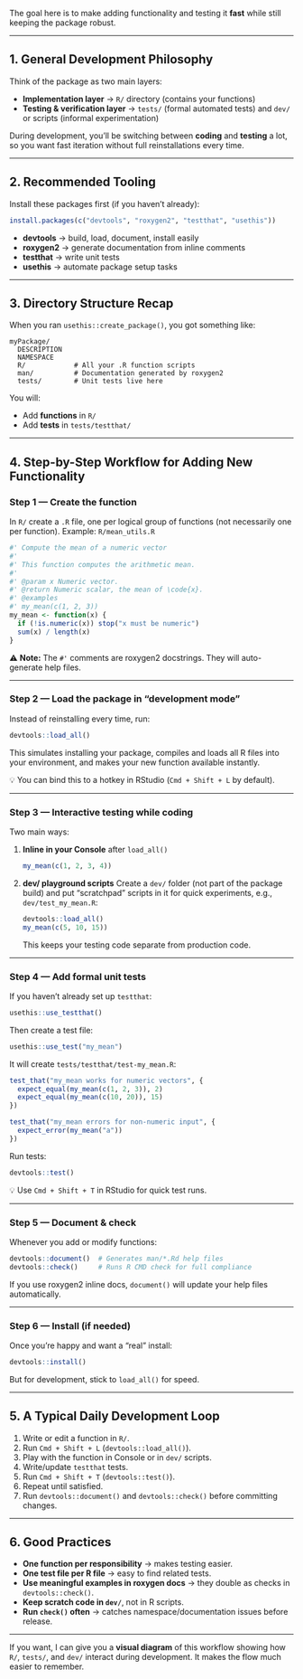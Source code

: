 The goal here is to make adding functionality and testing it **fast** while still keeping the package robust.

------------------------------------------------------------------------

## **1. General Development Philosophy**

Think of the package as two main layers:

-   **Implementation layer** → `R/` directory (contains your functions)
-   **Testing & verification layer** → `tests/` (formal automated tests) and `dev/` or scripts (informal experimentation)

During development, you’ll be switching between **coding** and **testing** a lot, so you want fast iteration without full reinstallations every time.

------------------------------------------------------------------------

## **2. Recommended Tooling**

Install these packages first (if you haven’t already):

``` r
install.packages(c("devtools", "roxygen2", "testthat", "usethis"))
```

-   **devtools** → build, load, document, install easily
-   **roxygen2** → generate documentation from inline comments
-   **testthat** → write unit tests
-   **usethis** → automate package setup tasks

------------------------------------------------------------------------

## **3. Directory Structure Recap**

When you ran `usethis::create_package()`, you got something like:

```         
myPackage/
  DESCRIPTION
  NAMESPACE
  R/            # All your .R function scripts
  man/          # Documentation generated by roxygen2
  tests/        # Unit tests live here
```

You will:

-   Add **functions** in `R/`
-   Add **tests** in `tests/testthat/`

------------------------------------------------------------------------

## **4. Step-by-Step Workflow for Adding New Functionality**

### **Step 1 — Create the function**

In `R/` create a `.R` file, one per logical group of functions (not necessarily one per function). Example: `R/mean_utils.R`

``` r
#' Compute the mean of a numeric vector
#'
#' This function computes the arithmetic mean.
#'
#' @param x Numeric vector.
#' @return Numeric scalar, the mean of \code{x}.
#' @examples
#' my_mean(c(1, 2, 3))
my_mean <- function(x) {
  if (!is.numeric(x)) stop("x must be numeric")
  sum(x) / length(x)
}
```

⚠ **Note:** The `#'` comments are roxygen2 docstrings. They will auto-generate help files.

------------------------------------------------------------------------

### **Step 2 — Load the package in “development mode”**

Instead of reinstalling every time, run:

``` r
devtools::load_all()
```

This simulates installing your package, compiles and loads all R files into your environment, and makes your new function available instantly.

💡 You can bind this to a hotkey in RStudio (`Cmd + Shift + L` by default).

------------------------------------------------------------------------

### **Step 3 — Interactive testing while coding**

Two main ways:

1.  **Inline in your Console** after `load_all()`

    ``` r
    my_mean(c(1, 2, 3, 4))
    ```

2.  **dev/ playground scripts** Create a `dev/` folder (not part of the package build) and put “scratchpad” scripts in it for quick experiments, e.g., `dev/test_my_mean.R`:

    ``` r
    devtools::load_all()
    my_mean(c(5, 10, 15))
    ```

    This keeps your testing code separate from production code.

------------------------------------------------------------------------

### **Step 4 — Add formal unit tests**

If you haven’t already set up `testthat`:

``` r
usethis::use_testthat()
```

Then create a test file:

``` r
usethis::use_test("my_mean")
```

It will create `tests/testthat/test-my_mean.R`:

``` r
test_that("my_mean works for numeric vectors", {
  expect_equal(my_mean(c(1, 2, 3)), 2)
  expect_equal(my_mean(c(10, 20)), 15)
})

test_that("my_mean errors for non-numeric input", {
  expect_error(my_mean("a"))
})
```

Run tests:

``` r
devtools::test()
```

💡 Use `Cmd + Shift + T` in RStudio for quick test runs.

------------------------------------------------------------------------

### **Step 5 — Document & check**

Whenever you add or modify functions:

``` r
devtools::document()  # Generates man/*.Rd help files
devtools::check()     # Runs R CMD check for full compliance
```

If you use roxygen2 inline docs, `document()` will update your help files automatically.

------------------------------------------------------------------------

### **Step 6 — Install (if needed)**

Once you’re happy and want a “real” install:

``` r
devtools::install()
```

But for development, stick to `load_all()` for speed.

------------------------------------------------------------------------

## **5. A Typical Daily Development Loop**

1.  Write or edit a function in `R/`.
2.  Run `Cmd + Shift + L` (`devtools::load_all()`).
3.  Play with the function in Console or in `dev/` scripts.
4.  Write/update `testthat` tests.
5.  Run `Cmd + Shift + T` (`devtools::test()`).
6.  Repeat until satisfied.
7.  Run `devtools::document()` and `devtools::check()` before committing changes.

------------------------------------------------------------------------

## **6. Good Practices**

-   **One function per responsibility** → makes testing easier.
-   **One test file per R file** → easy to find related tests.
-   **Use meaningful examples in roxygen docs** → they double as checks in `devtools::check()`.
-   **Keep scratch code in `dev/`**, not in R scripts.
-   **Run `check()` often** → catches namespace/documentation issues before release.

------------------------------------------------------------------------

If you want, I can give you a **visual diagram** of this workflow showing how `R/`, `tests/`, and `dev/` interact during development. It makes the flow much easier to remember.
